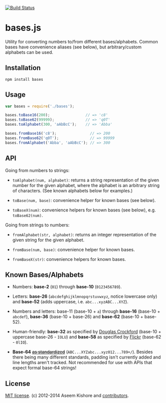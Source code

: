 [![Build Status](https://travis-ci.org/aseemk/bases.js.png?branch=master)](https://travis-ci.org/aseemk/bases.js)

# bases.js

Utility for converting numbers to/from different bases/alphabets.
Common bases have convenience aliases (see below), but arbitrary/custom
alphabets can be used.

## Installation

```
npm install bases
```

## Usage

```js
var bases = require('./bases');

bases.toBase16(200);                // => 'c8'
bases.toBase62(99999);              // => 'q0T'
bases.toAlphabet(300, 'aAbBcC');    // => 'Abba'

bases.fromBase16('c8');               // => 200
bases.fromBase62('q0T');              // => 99999
bases.fromAlphabet('Abba', 'aAbBcC'); // => 300
```

## API

Going from numbers to strings:

- `toAlphabet(num, alphabet)`: returns a string representation of the given
  number for the given alphabet, where the alphabet is an arbitrary string of
  characters. (See known alphabets below for examples.)

- `toBase(num, base)`: convenience helper for known bases (see below).

- `toBaseX(num)`: convenience helpers for known bases (see below), e.g.
  `toBase62(num)`.

Going from strings to numbers:

- `fromAlphabet(str, alphabet)`: returns an integer representation of the given
  string for the given alphabet.

- `fromBase(num, base)`: convenience helper for known bases.

- `fromBaseX(str)`: convenience helpers for known bases.

## Known Bases/Alphabets

- Numbers: **base-2** (`01`) through **base-10** (`0123456789`).

- Letters: **base-26** (`abcdefghijklmnopqrstuvwxyz`, notice lowercase only)
  and **base-52** (adds uppercase, i.e. `abc...xyzABC...XYZ`).

- Numbers and letters: base-11 (base-10 + `a`) through **base-16**
  (base-10 + `abcdef`), **base-36** (base-10 + base-26) and **base-62**
  (base-10 + base-52).

- Human-friendly: **base-32** as specified by
  [Douglas Crockford](http://www.crockford.com/wrmg/base32.html) (base-10 +
  uppercase base-26 - `IOLU`) and **base-58** as specified
  by [Flickr](http://www.flickr.com/groups/api/discuss/72157616713786392/)
  (base-62 - `0lIO`).

- **Base-64** <del>[as standardized](http://en.wikipedia.org/wiki/Base64)</del>
  (`ABC...XYZabc...xyz012...789+/`). Besides there being many different
  standards, padding isn't currently added and line lengths aren't tracked.
  Not recommended for use with APIs that expect formal base-64 strings!

## License

[MIT license](http://aseemk.mit-license.org/). (c) 2012-2014 Aseem Kishore
and [contributors](https://github.com/aseemk/bases.js/graphs/contributors).
